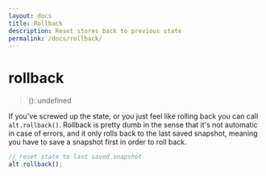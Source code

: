 ```yaml
---
layout: docs
title: Rollback
description: Reset stores back to previous state
permalink: /docs/rollback/
---
```


# rollback

> (): undefined

If you've screwed up the state, or you just feel like rolling back you can call `alt.rollback()`. Rollback is pretty dumb in the sense that it's not automatic in case of errors, and it only rolls back to the last saved snapshot, meaning you have to save a snapshot first in order to roll back.

```js
// reset state to last saved snapshot
alt.rollback();
```
